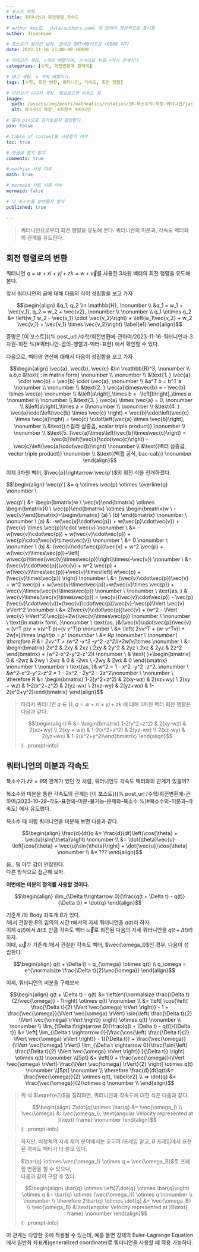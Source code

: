 ```yaml
---
# 포스트 제목
title: 쿼터니언과 회전행렬,각속도

# author key값, _data/authors.yaml 에 있어야 정상적으로 표시됨
author: JiseokLee

# 포스트가 올라간 날짜. 한국은 GMT+09이므로 +0900 이다
date: 2023-11-16 23:00:00 +0900 

# 카테고리 세팅. n개의 배열이며, 순서대로 부모->자식 관계이다
categories: [수학, 회전변환에 관하여]

# 태그 세팅. n 개의 배열이다.
tags: [수학, 회전 변환, 쿼터니언, 각속도, 회전 행렬]

# 미리보기 이미지 세팅. 필요없으면 비워도 됨
image:
  path: /assets/img/posts/mathmatics/rotation/10-복소수의-확장-쿼터니언/jacket.png
  alt: 복소수의 확장, 4차원수 쿼터니언

# 홈에 pin으로 걸어놓을지 결정한다.
pin: false

# table of content를 사용할지 여부
toc: true

# 댓글을 열지 말지
comments: true

# mathjax 사용 여부
math: true

# mermaid 차트 사용 여부
mermaid: false

# 이 포스트를 보여줄지 말지
published: true

---
```


> 쿼터니언으로부터 회전 행렬을 유도해 본다.
> 쿼터니언의 미분과, 각속도 벡터와의 관계를 유도한다. 

## 회전 행렬로의 변환

쿼터니언 $q = w + xi+yj+zk = w + \vec{v}$를 사용한 3차원 벡터의 회전 행렬을 유도해 본다. 

앞서  쿼터니언의 곱에 대해 다음의 식이 성립함을 보고 가자

$$\begin{align}
&q_1, q_2 \in \mathbb{H}, \nonumber \\
&q_1 = w_1 + \vec{v_1},  q_2 = w_2 + \vec{v2}, \nonumber \\
\nonumber \\
q_1 \otimes q_2 &= \left(w_1 w_2 - \vec{v_1} \cdot \vec{v_2}\right) + \left(w_1\vec{v_2} + w_2 \vec{v_1} + \vec{v_1} \times \vec{v_2}\right) \label{e1}
\end{align}$$

증명은 [이 포스트]({% post_url /수학/회전변환에-관하여/2023-11-16-쿼터니언과-3차원-회전 %}#쿼터니안-곱의-행렬과-벡터-표현) 에서 확인할 수 있다.

다음으로, 벡터의 연산에 대해서 다음이 성립함을 보고 가자

$$\begin{align}
\vec{a}, \vec{b}, \vec{c} &\in \mathbb{R}^3, \nonumber \\
a,b,c &\text{ : in matrix form} \nonumber \\
\nonumber \\
&\text{1. } \vec{a} \cdot \vec{b} = \vec{b} \cdot \vec{a}, \nonumber \\
&a^T b = b^T a \nonumber \\ 
\nonumber \\
&\text{2. } \vec{a}\times\vec{b} = - \vec{b} \times \vec{a} \nonumber \\
&\left[a\right]_\times b  = -\left[b\right]_\times a \nonumber \\
\nonumber \\
&\text{3. } \vec{a} \times \vec{a} = 0, \nonumber \\
&\left[a\right]_\times a = 0\nonumber \\
\nonumber \\
&\text{4. } \vec{a}\cdot\left(\vec{b} \times \vec{c} \right) = \vec{b}\cdot\left(\vec{c} \times \vec{a}\right) = \vec{c} \cdot\left(\vec{a} \times \vec{b}\right), \nonumber \\
&\text{(스칼라 삼중곱, scalar triple product)} \nonumber \\
\nonumber \\
&\text{5. }\vec{a}\times\left(\vec{b}\times\vec{c}\right) = \vec{b}\left(\vec{a}\cdot\vec{c}\right) - \vec{c}\left(\vec{a}\cdot\vec{b}\right) \nonumber \\
&\text{(벡터 삼중곱, vector triple product)} \nonumber \\
&\text{(백캡 공식, bac-cab)} \nonumber
\end{align}$$

이제 3차원 벡터, $\vec{p}\rightarrow \vec{p'}$의 회전 식을 전개하겠다. 

$$\begin{align}
\vec{p'} &= q \otimes \vec{p} \otimes \overline{q} \nonumber \\

\vec{p'} &= \begin{bmatrix}w \\ \vec{v}\end{bmatrix} \otimes \begin{bmatrix}0 \\ \vec{p}\end{bmatrix} \otimes \begin{bmatrix}w \\ -\vec{v}\end{bmatrix}=\begin{bmatrix} (a) \\ (b) \end{bmatrix} \nonumber \\
\nonumber \\
(a) &: -w(\vec{v}\cdot\vec{p}) + w(\vec{p}\cdot\vec{v}) + (\vec{v} \times \vec{p})\cdot \vec{v} \nonumber \\
&= -w(\vec{v}\cdot\vec{p}) + w(\vec{v}\cdot\vec{p}) + \vec{p}\cdot(\vec{v}\times\vec{v}) \nonumber \\
&= 0 \nonumber \\
\nonumber \\
(b) &: (\vec{v}\cdot\vec{p})\vec{v} + w^2 \vec{p} + w(\vec{v}\times\vec{p})+\left[ w\vec{p}\times(\vec{v}\times\vec{p})\right]\times(-\vec{v}) \nonumber \\ 
&=  (\vec{v}\cdot\vec{p})\vec{v} + w^2 \vec{p} + w(\vec{v}\times\vec{p})+\vec{v}\times\left[ w\vec{p} + (\vec{v}\times\vec{p}) \right] \nonumber \\
&=  (\vec{v}\cdot\vec{p})\vec{v} + w^2 \vec{p} + w(\vec{v}\times\vec{p})+w(\vec{v}\times \vec{p}) + \vec{v}\times(\vec{v}\times\vec{p}) \nonumber \\
\nonumber \\
\text{as, } & \vec{v}\times(\vec{v}\times\vec{p}) = \vec{v}(\vec{v}\cdot\vec{p}) - \vec{p}(\vec{v}\cdot\vec{v})=(\vec{v}\cdot\vec{p})\vec{v}-\vec{p}\lVert \vec{v} \rVert^2 \nonumber \\
&= 2(\vec{v}\cdot\vec{p})\vec{v} + (w^2 - \lVert \vec{v} \rVert^2)\vec{p}+2w(\vec{v}\times\vec{p}) \nonumber \\
\nonumber \\
\text{in matrix form, }\nonumber \\
\text{as, }&(\vec{v}\cdot\vec{p})\vec{v} = (v^T p)v = v(v^T p)=(v v^T)p \nonumber \\
&= \left( 2vv^T + (w-v^Tv)I + 2w[v]_\times \right)p = p' \nonumber \\
&= Rp \nonumber \\
\nonumber \\
\therefore R &= 2vv^T + (w^2 -x^2 -y^2 -z^2)I+2w[v]_\times \nonumber \\
&= \begin{bmatrix} 2x^2 & 2xy & 2xz \\ 2xy & 2y^2 & 2yz \\ 2xz & 2yz & 2z^2 \end{bmatrix} + (w^2-x^2-y^2-z^2)I \nonumber \\
& \text{ }+\begin{bmatrix} 0 & -2wz & 2wy \\ 2wz & 0 & -2wx \\ -2wy & 2wx & 0 \end{bmatrix} \nonumber \\
\nonumber \\
\text{as, }& w^2 = 1 - x^2 -y^2 -z^2, \nonumber \\
&w^2-x^2-y^2-z^2 = 1 - 2x^2 - 2y^2 - 2z^2\nonumber \\
\nonumber \\
\therefore R &= \begin{bmatrix} 1-2(y^2+z^2) & 2(xy-wz) & 2(xz+wy) \\ 2(xy + wz) & 1-2(x^2+z^2) & 2(yz-wx) \\ 2(xz-wy) & 2(yz+wx) & 1-2(x^2+y^2)\end{bmatrix}
\end{align}$$

> 따라서 쿼터니언 $q \in \mathbb{H}, q=w+xi+yj+zk$ 에 대해 3차원 벡터 회전 행렬은 다음과 같다. 
> 
> $$\begin{align}
> R &= \begin{bmatrix} 1-2(y^2+z^2) & 2(xy-wz) & 2(xz+wy) \\ 2(xy + wz) & 1-2(x^2+z^2) & 2(yz-wx) \\ 2(xz-wy) & 2(yz+wx) & 1-2(x^2+y^2)\end{bmatrix}
> \end{align}$$
{: .prompt-info}

## 쿼터니언의 미분과 각속도

복소수가 $\dot{z}\bar{z} = \dot{\theta}$의 관계가 있던 것 처럼, 쿼터니언도 각속도 벡터와의 관계가 있을까?

복소수와 미분을 통한 각속도의 관계는 [이 포스트]({% post_url /수학/회전변환에-관하여/2023-10-28-각도-표현의-미분-불가능-문제와-복소수 %}#복소수의-미분과-각속도) 에서 유도했다.


복소수 때 처럼 쿼터니언을 미분해 보면 다음과 같다. 

$$\begin{align}
\frac{d}{dt}q &= \frac{d}{dt}\left(\cos{\theta} + \vec{u}\sin{\theta}\right) \nonumber \\
&= \dot{\theta}\vec{u} \left[\cos{\theta} + \vec{u}\sin{\theta}\right] + \dot{\vec{u}}\cos{\theta} \nonumber \\
&= ???
\end{align}$$

음.. 뭐 아무 감이 안잡힌다.  
다른 방식으로 접근해 보자. 

**이번에는 미분의 정의를 사용할 것이다.** 

$$\begin{align}
\lim_{\Delta t\rightarrow 0}{\frac{q(t + \Delta t) - q(t)}{\Delta t}} = \dot{q}
\end{align}$$

기준계 $I$와 Body 좌표계 $B$가 있다.   
$I$에서 관찰한 $B$의 임의의 시간 $t$에서의 자세 쿼터니언을 $q(t)$라 하자.  
이제 $q(t)$에서 $\Delta t$초 만큼 각속도 벡터 $\vec{\omega}$로 회전된 다음의 자세 쿼터니언을 $q(t + \Delta t)$라 하자.  
이때, $\vec{\omega}$가 기준계 $I$에서 관찰한 각속도 벡터, $\vec{\omega_I}$인 경우, 다음이 성립한다. 

$$\begin{align}
q(t + \Delta t) = q_{\omega} \otimes q(t) \\
q_\omega = e^{\normalsize  \frac{\Delta t}{2}\vec{\omega}}
\end{align}$$

이제, 쿼터니언의 미분을 구해보자

$$\begin{align}
q(t + \Delta t) - q(t) &= \left(e^{\normalsize  \frac{\Delta t}{2}\vec{\omega}} - 1\right) \otimes q(t) \nonumber \\
&= \left[ \cos{\left( \frac{\Delta t}{2} \lVert \vec{\omega} \rVert \right)} - 1 + \frac{\vec{\omega}}{\lVert \vec{\omega}  \rVert} \sin{\left( \frac{\Delta t}{2} \lVert \vec{\omega} \rVert  \right)} \right] \otimes q(t) \nonumber \\
\nonumber \\ 
\lim_{\Delta t\rightarrow 0}{\frac{q(t + \Delta t) - q(t)}{\Delta t}} &= \left[ \lim_{\Delta t \rightarrow 0}{\frac{\cos{\left( \frac{\Delta t}{2} \lVert \vec{\omega} \rVert \right)} - 1}{\Delta t}} + \frac{\vec{\omega}}{\lVert \vec{\omega} \rVert} \lim_{\Delta t \rightarrow 0}{\frac{\sin{\left( \frac{\Delta t}{2} \lVert \vec{\omega} \rVert  \right)} }{\Delta t}} \right] \otimes q(t) \nonumber \\[5pt]
&= \left[0 + \frac{\vec{\omega}}{\lVert \vec{\omega} \rVert} \frac{\lVert \vec{\omega} \rVert}{2} \right] \otimes q(t) \nonumber \\[5pt]
\nonumber \\
\therefore \frac{d}{dt}q(t)&= \frac{\vec{\omega}}{2} \otimes q(t), \label{e2} \\
=> \dot{q} &= \frac{\vec{\omega}}{2}\otimes q \nonumber \\
\end{align}$$

> 위 식 $\eqref{e2}$을 정리하면, 쿼터니언과 각속도에 대한 식은 다음과 같다. 
> 
> $$\begin{align}
> 2\dot{q}\otimes \bar{q} &= \vec{\omega_I} \\
> \vec{\omega} &: \vec{\omega_I}, \text{angular Velocity represented at }I\text{ frame} \nonumber
> \end{align}$$
{: .prompt-info}

> 하지만, 비행체의 자세 제어 분야에서는 오히려 $I$프레임 말고, $B$ 프레임에서 표현된 각속도 벡터가 더 쓸모 있다. 
> 
> $\bar{q} \otimes \vec{\omega_I} \otimes q = \vec{\omega_B}$로 프레임 변환을 할 수 있으니,  
> 다음과 같이 구할 수 있다. 
> 
> $$\begin{align}
> \bar{q} \otimes \left(2\dot{q} \otimes \bar{q}\right) \otimes q &= \bar{q} \otimes (\vec{\omega_I}) \otimes q \nonumber \\
> \nonumber \\
> \therefore 2\bar{q} \otimes \dot{q} &= \vec{\omega_B} \\
> \vec{\omega_B} &:\text{angular Velocity represented at }B\text{ frame} \nonumber
> \end{align}$$
{: .prompt-info}

이 관계는 다양한 곳에 적용될 수 있는데, 예를 들면 강체의 Euler-Lagrange Equation에서 일반화 좌표계(generalized coordinate)로 쿼터니언을 사용할 때 적용 가능하다. 
